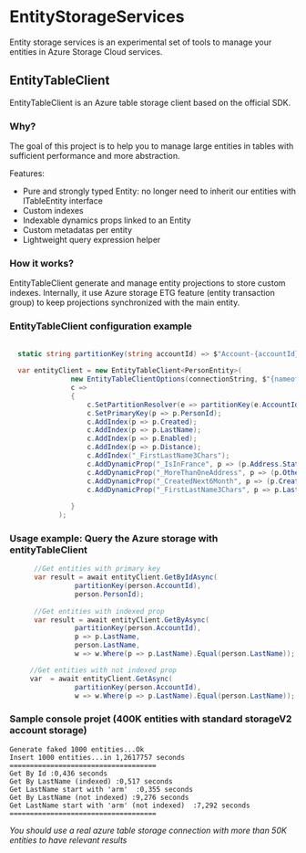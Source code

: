 # EntityStorageServices 
Entity storage services is an experimental set of tools to manage your entities in Azure Storage Cloud services.

## EntityTableClient
EntityTableClient is an Azure table storage client based on the official SDK.

### Why?
The goal of this project is to help you to manage large entities in tables with sufficient performance and more abstraction.

Features:

* Pure and strongly typed Entity: no longer need to inherit our entities with ITableEntity interface
* Custom indexes 
* Indexable dynamics props linked to an Entity
* Custom metadatas per entity
* Lightweight query expression helper 

### How it works?

EntityTableClient generate and manage entity projections to store custom indexes.
Internally, it use Azure storage ETG feature (entity transaction group) to keep projections synchronized with the main entity.

### EntityTableClient configuration example
```csharp
  
  static string partitionKey(string accountId) => $"Account-{accountId}";
  
  var entityClient = new EntityTableClient<PersonEntity>(
               new EntityTableClientOptions(connectionString, $"{nameof(PersonEntity)}Table", maxConcurrentInsertionTasks: 10),
               c =>
               {
                   c.SetPartitionResolver(e => partitionKey(e.AccountId));
                   c.SetPrimaryKey(p => p.PersonId);
                   c.AddIndex(p => p.Created);
                   c.AddIndex(p => p.LastName);
                   c.AddIndex(p => p.Enabled);
                   c.AddIndex(p => p.Distance);
                   c.AddIndex("_FirstLastName3Chars");
                   c.AddDynamicProp("_IsInFrance", p => (p.Address.State == "France"));
                   c.AddDynamicProp("_MoreThanOneAddress", p => (p.OtherAddress.Count > 1));
                   c.AddDynamicProp("_CreatedNext6Month", p => (p.Created > DateTimeOffset.UtcNow.AddMonths(-6)));
                   c.AddDynamicProp("_FirstLastName3Chars", p => p.LastName.ToLower().Substring(0, 3));
                   
               }
            );

```

### Usage example: Query the Azure storage with entityTableClient

```csharp
      //Get entities with primary key
      var result = await entityClient.GetByIdAsync(
                partitionKey(person.AccountId),
                person.PersonId);
    
      //Get entities with indexed prop
      var result = await entityClient.GetByAsync(
                partitionKey(person.AccountId),
                p => p.LastName,
                person.LastName,
                w => w.Where(p => p.LastName).Equal(person.LastName));

     //Get entities with not indexed prop
     var  = await entityClient.GetAsync(
                partitionKey(person.AccountId),
                w => w.Where(p => p.LastName).Equal(person.LastName));
```

### Sample console projet (400K entities with standard storageV2 account storage)

```
Generate faked 1000 entities...Ok
Insert 1000 entities...in 1,2617757 seconds
====================================
Get By Id :0,436 seconds
Get By LastName (indexed) :0,517 seconds
Get LastName start with 'arm'  :0,355 seconds
Get By LastName (not indexed) :9,276 seconds
Get LastName start with 'arm' (not indexed)  :7,292 seconds
====================================
```
*You should use a real azure table storage connection with more than 50K entities to have relevant results*


